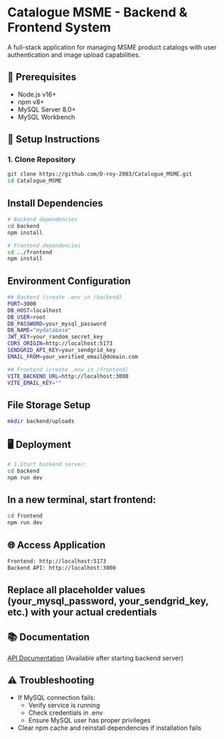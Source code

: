 # Catalogue MSME - Backend & Frontend System

A full-stack application for managing MSME product catalogs with user authentication and image upload capabilities.

## 🚀 Prerequisites

- Node.js v16+
- npm v8+
- MySQL Server 8.0+
- MySQL Workbench

## 🔧 Setup Instructions

### 1. Clone Repository
```bash
git clone https://github.com/D-roy-2003/Catalogue_MSME.git
cd Catalogue_MSME
```

## Install Dependencies
```bash
# Backend dependencies
cd backend
npm install

# Frontend dependencies
cd ../frontend
npm install
```

## Environment Configuration
```bash
## Backend (create .env in /backend)
PORT=3000
DB_HOST=localhost
DB_USER=root
DB_PASSWORD=your_mysql_password
DB_NAME="mydatabase"
JWT_KEY=your_random_secret_key
CORS_ORIGIN=http://localhost:5173
SENDGRID_API_KEY=your_sendgrid_key
EMAIL_FROM=your_verified_email@domain.com

## Frontend (create .env in /frontend)
VITE_BACKEND_URL=http://localhost:3000
VITE_EMAIL_KEY=""

```

## File Storage Setup
```bash
mkdir backend/uploads
```


## 🖥️ Deployment
```bash
# 1.Start backend server:
cd backend
npm run dev
```

## In a new terminal, start frontend:
```bash
cd frontend
npm run dev
```

## 🌐 Access Application
```bash
Frontend: http://localhost:5173
Backend API: http://localhost:3000
```

## **Replace all placeholder values (your_mysql_password, your_sendgrid_key, etc.) with your actual credentials**

## 📚 Documentation
[API Documentation](http://localhost:3000/api-docs) (Available after starting backend server)

## ⚠️ Troubleshooting
- If MySQL connection fails:
  - Verify service is running
  - Check credentials in .env
  - Ensure MySQL user has proper privileges
- Clear npm cache and reinstall dependencies if installation fails
